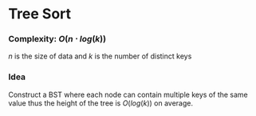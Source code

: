 # Tree Sort

### Complexity: $O(n \cdot log(k))$
$n$ is the size of data and $k$ is the number of distinct keys

### Idea
Construct a BST where each node can contain multiple keys of the same value
thus the height of the tree is $O(log(k))$ on average.